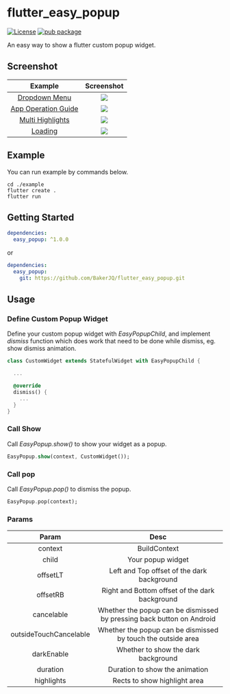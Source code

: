 # flutter_easy_popup
[![License](https://img.shields.io/badge/license-Apache%202-4EB1BA.svg)](https://www.apache.org/licenses/LICENSE-2.0.html) [![pub package](https://img.shields.io/pub/v/easy_popup.svg)](https://pub.dartlang.org/packages/easy_popup)

An easy way to show a flutter custom popup widget.

## Screenshot

| Example | Screenshot |
| :------: | :------: |
| [Dropdown Menu](https://github.com/BakerJQ/flutter_easy_popup/blob/master/example/lib/drop_down_menu.dart) | ![](https://raw.githubusercontent.com/BakerJQ/flutter_easy_popup/master/screenshot/dropdown.gif) |
| [App Operation Guide](https://github.com/BakerJQ/flutter_easy_popup/blob/master/example/lib/guide_popup.dart) | ![](https://raw.githubusercontent.com/BakerJQ/flutter_easy_popup/master/screenshot/guide.gif) |
| [Multi Highlights](https://github.com/BakerJQ/flutter_easy_popup/blob/master/example/lib/home_page.dart) | ![](https://raw.githubusercontent.com/BakerJQ/flutter_easy_popup/master/screenshot/multi_highlights.gif) |
| [Loading](https://github.com/BakerJQ/flutter_easy_popup/blob/master/example/lib/loading.dart) |![](https://raw.githubusercontent.com/BakerJQ/flutter_easy_popup/master/screenshot/loading.gif) |

## Example
You can run example by commands below.
```
cd ./example
flutter create .
flutter run
```

## Getting Started

```yaml
dependencies:
  easy_popup: ^1.0.0
```
or
```yaml
dependencies:
  easy_popup: 
    git: https://github.com/BakerJQ/flutter_easy_popup.git
```

## Usage

### Define Custom Popup Widget
Define your custom popup widget with *EasyPopupChild*, and implement *dismiss* function which does work that need to be done while dismiss, eg. show dismiss animation.
```dart
class CustomWidget extends StatefulWidget with EasyPopupChild {

  ...

  @override
  dismiss() {
    ...
  }
}
```

### Call Show
Call *EasyPopup.show()* to show your widget as a popup.
```dart
EasyPopup.show(context, CustomWidget());
```

### Call pop
Call *EasyPopup.pop()* to dismiss the popup.
```dart
EasyPopup.pop(context);
```

### Params
| Param | Desc |
| :------: | :------: |
| context | BuildContext |
| child | Your popup widget |
| offsetLT | Left and Top offset of the dark background |
| offsetRB | Right and Bottom offset of the dark background |
| cancelable | Whether the popup can be dismissed by pressing back button on Android |
| outsideTouchCancelable | Whether the popup can be dismissed by touch the outside area |
| darkEnable | Whether to show the dark background |
| duration | Duration to show the animation |
| highlights | Rects to show highlight area |


